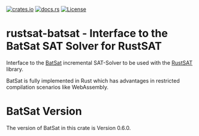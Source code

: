 [![crates.io](https://img.shields.io/crates/v/rustsat-batsat?style=for-the-badge)](https://crates.io/crates/rustsat-batsat)
[![docs.rs](https://img.shields.io/docsrs/rustsat-batsat?style=for-the-badge)](https://docs.rs/rustsat-batsat)
[![License](https://img.shields.io/crates/l/rustsat-batsat?style=for-the-badge)](../LICENSE)

<!-- cargo-rdme start -->

# rustsat-batsat - Interface to the BatSat SAT Solver for RustSAT

Interface to the [BatSat](https://github.com/c-cube/batsat) incremental SAT-Solver to be used with the [RustSAT](https://github.com/chrjabs/rustsat) library.

BatSat is fully implemented in Rust which has advantages in restricted compilation scenarios like WebAssembly.

# BatSat Version

The version of BatSat in this crate is Version 0.6.0.

<!-- cargo-rdme end -->
